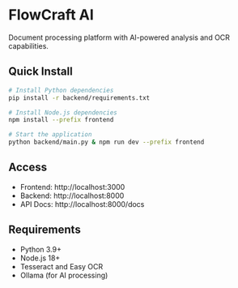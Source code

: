 # FlowCraft AI

Document processing platform with AI-powered analysis and OCR capabilities.

## Quick Install

```bash
# Install Python dependencies
pip install -r backend/requirements.txt

# Install Node.js dependencies  
npm install --prefix frontend

# Start the application
python backend/main.py & npm run dev --prefix frontend
```

## Access

- Frontend: http://localhost:3000
- Backend: http://localhost:8000
- API Docs: http://localhost:8000/docs

## Requirements

- Python 3.9+
- Node.js 18+
- Tesseract and Easy OCR
- Ollama (for AI processing)


